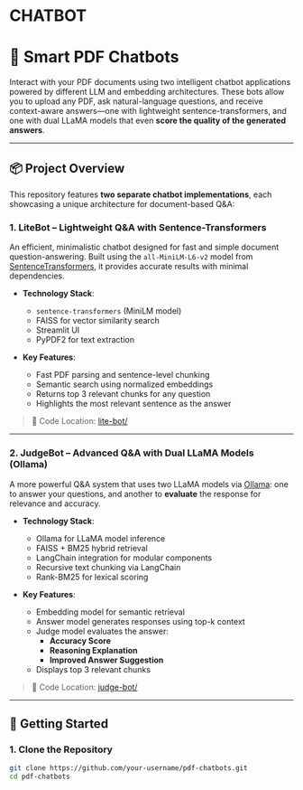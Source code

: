 # CHATBOT
# 🧠 Smart PDF Chatbots

Interact with your PDF documents using two intelligent chatbot applications powered by different LLM and embedding architectures. These bots allow you to upload any PDF, ask natural-language questions, and receive context-aware answers—one with lightweight sentence-transformers, and one with dual LLaMA models that even **score the quality of the generated answers**.

---

## 📦 Project Overview

This repository features **two separate chatbot implementations**, each showcasing a unique architecture for document-based Q&A:

### 1. **LiteBot** – Lightweight Q&A with Sentence-Transformers

An efficient, minimalistic chatbot designed for fast and simple document question-answering. Built using the `all-MiniLM-L6-v2` model from [SentenceTransformers](https://www.sbert.net/), it provides accurate results with minimal dependencies.

- **Technology Stack**:
  - `sentence-transformers` (MiniLM model)
  - FAISS for vector similarity search
  - Streamlit UI
  - PyPDF2 for text extraction

- **Key Features**:
  - Fast PDF parsing and sentence-level chunking
  - Semantic search using normalized embeddings
  - Returns top 3 relevant chunks for any question
  - Highlights the most relevant sentence as the answer

>📂 Code Location: [lite-bot/](./DOC%20Q%26A%20CHATBOT/lite-bot)


---

### 2. **JudgeBot** – Advanced Q&A with Dual LLaMA Models (Ollama)

A more powerful Q&A system that uses two LLaMA models via [Ollama](https://ollama.com/): one to answer your questions, and another to **evaluate** the response for relevance and accuracy.

- **Technology Stack**:
  - Ollama for LLaMA model inference
  - FAISS + BM25 hybrid retrieval
  - LangChain integration for modular components
  - Recursive text chunking via LangChain
  - Rank-BM25 for lexical scoring

- **Key Features**:
  - Embedding model for semantic retrieval
  - Answer model generates responses using top-k context
  - Judge model evaluates the answer:
    - **Accuracy Score**
    - **Reasoning Explanation**
    - **Improved Answer Suggestion**
  - Displays top 3 relevant chunks

> 📂 Code Location: [judge-bot/](./DOC%20Q%26A%20CHATBOT/judge-bot)

---

## 🚀 Getting Started

### 1. Clone the Repository

```bash
git clone https://github.com/your-username/pdf-chatbots.git
cd pdf-chatbots
